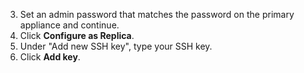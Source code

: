 3. Set an admin password that matches the password on the primary appliance and continue.
4. Click **Configure as Replica**.
5. Under "Add new SSH key", type your SSH key.
6. Click **Add key**.
